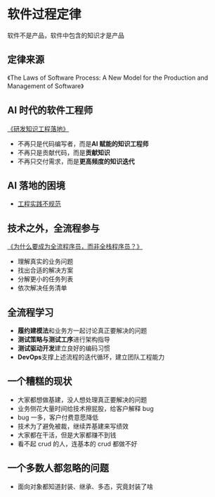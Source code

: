 # 软件过程定律
软件不是产品，软件中包含的知识才是产品

## 定律来源
《The Laws of Software Process: A New Model for the Production and Management of Software》

## AI 时代的软件工程师
[《研发知识工程落地》](https://www.bilibili.com/video/BV1yoPse1ELs?spm_id_from=333.788.videopod.sections&vd_source=d0cdeaa6ca901846508a3189e34f1114)
- 不再只是代码编写者，而是**AI 赋能的知识工程师**
- 不再只是贡献代码，而是**贡献知识**
- 不再只交付需求，而是**更高频度的知识迭代**

## AI 落地的困境
- [工程实践不规范](https://www.thoughtworks.com/insights/blog/generative-ai/tdd-and-pair-programming-the-perfect-companions-for-copilot)

## 技术之外，全流程参与
[《为什么要成为全流程序员，而非全栈程序员？》](https://www.bilibili.com/video/BV1Yq4y1C7z7/?spm_id_from=333.1387.favlist.content.click&vd_source=d0cdeaa6ca901846508a3189e34f1114)
- 理解真实的业务问题
- 找出合适的解决方案
- 分解更小的任务列表
- 依次解决任务清单

## 全流程学习
- **履约建模法**和业务方一起讨论真正要解决的问题
- **测试策略与测试工序**进行架构指导
- **测试驱动开发**建立良好的编码习惯
- **DevOps**支撑上述流程的迭代循环，建立团队工程能力

## 一个糟糕的现状
- 大家都想做基建，没人想处理真正要解决的问题
- 业务侧花大量时间给技术擦屁股，给客户解释 bug
- bug 一多，客户付费意愿降低
- 技术为了避免被裁，继续弄基建来写绩效
- 大家都在干活，但是大家都赚不到钱
- 看不起 crud 的人，连基本的 crud 都做不好

## 一个多数人都忽略的问题
- 面向对象都知道封装、继承、多态，究竟封装了啥